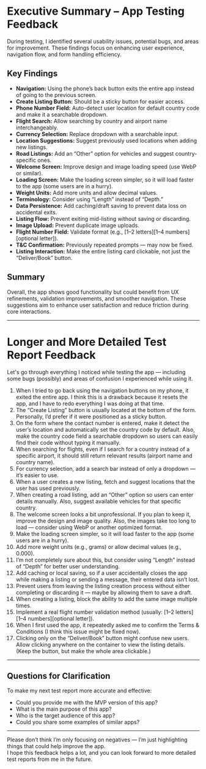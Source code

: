 # Executive Summary – App Testing Feedback

During testing, I identified several usability issues, potential bugs, and areas for improvement. These findings focus on enhancing user experience, navigation flow, and form handling efficiency.

## Key Findings

- **Navigation:** Using the phone’s back button exits the entire app instead of going to the previous screen.  
- **Create Listing Button:** Should be a sticky button for easier access.  
- **Phone Number Field:** Auto-detect user location for default country code and make it a searchable dropdown.  
- **Flight Search:** Allow searching by country and airport name interchangeably.  
- **Currency Selection:** Replace dropdown with a searchable input.  
- **Location Suggestions:** Suggest previously used locations when adding new listings.  
- **Road Listings:** Add an “Other” option for vehicles and suggest country-specific ones.  
- **Welcome Screen:** Improve design and image loading speed (use WebP or similar).  
- **Loading Screen:** Make the loading screen simpler, so it will load faster to the app (some users are in a hurry).  
- **Weight Units:** Add more units and allow decimal values.  
- **Terminology:** Consider using “Length” instead of “Depth.”  
- **Data Persistence:** Add caching/draft saving to prevent data loss on accidental exits.  
- **Listing Flow:** Prevent exiting mid-listing without saving or discarding.  
- **Image Upload:** Prevent duplicate image uploads.  
- **Flight Number Field:** Validate format (e.g., [1–2 letters][1–4 numbers][optional letter]).  
- **T&C Confirmation:** Previously repeated prompts — may now be fixed.  
- **Listing Interaction:** Make the entire listing card clickable, not just the “Deliver/Book” button.  

## Summary
Overall, the app shows good functionality but could benefit from UX refinements, validation improvements, and smoother navigation. These suggestions aim to enhance user satisfaction and reduce friction during core interactions.

---

# Longer and More Detailed Test Report Feedback

Let's go through everything I noticed while testing the app — including some bugs (possibly) and areas of confusion I experienced while using it.

1. When I tried to go back using the navigation buttons on my phone, it exited the entire app. I think this is a drawback because it resets the app, and I have to redo everything I was doing at that time.  
2. The “Create Listing” button is usually located at the bottom of the form. Personally, I’d prefer if it were positioned as a sticky button.  
3. On the form where the contact number is entered, make it detect the user’s location and automatically set the country code by default. Also, make the country code field a searchable dropdown so users can easily find their code without typing it manually.  
4. When searching for flights, even if I search for a country instead of a specific airport, it should still return relevant results (airport name and country name).  
5. For currency selection, add a search bar instead of only a dropdown — it’s easier to use.  
6. When a user creates a new listing, fetch and suggest locations that the user has used previously.  
7. When creating a road listing, add an “Other” option so users can enter details manually. Also, suggest available vehicles for that specific country.  
8. The welcome screen looks a bit unprofessional. If you plan to keep it, improve the design and image quality. Also, the images take too long to load — consider using WebP or another optimized format.  
9. Make the loading screen simpler, so it will load faster to the app (some users are in a hurry).  
10. Add more weight units (e.g., grams) or allow decimal values (e.g., 0.000).  
11. I’m not completely sure about this, but consider using “Length” instead of “Depth” for better user understanding.  
12. Add caching or local saving, so if a user accidentally closes the app while making a listing or sending a message, their entered data isn’t lost.  
13. Prevent users from leaving the listing creation process without either completing or discarding it — maybe by allowing them to save a draft.  
14. When creating a listing, block the ability to add the same image multiple times.  
15. Implement a real flight number validation method (usually: [1–2 letters][1–4 numbers][optional letter]).  
16. When I first used the app, it repeatedly asked me to confirm the Terms & Conditions (I think this issue might be fixed now).  
17. Clicking only on the “Deliver/Book” button might confuse new users. Allow clicking anywhere on the container to view the listing details. (Keep the button, but make the whole area clickable.)  

---

## Questions for Clarification

To make my next test report more accurate and effective:

- Could you provide me with the MVP version of this app?  
- What is the main purpose of this app?  
- Who is the target audience of this app?  
- Could you share some examples of similar apps?  

---

Please don’t think I’m only focusing on negatives — I’m just highlighting things that could help improve the app.  
I hope this feedback helps a lot, and you can look forward to more detailed test reports from me in the future.
